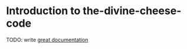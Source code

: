 # Introduction to the-divine-cheese-code

TODO: write [great documentation](http://jacobian.org/writing/great-documentation/what-to-write/)

